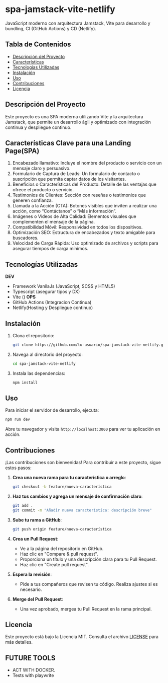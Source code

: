 # spa-jamstack-vite-netlify

JavaScript moderno con arquitectura Jamstack, Vite para desarrollo y bundling, CI (GitHub Actions) y CD (Netlify).

## Tabla de Contenidos

- [Descripción del Proyecto](#descripción-del-proyecto)
- [Características](#características)
- [Tecnologías Utilizadas](#tecnologías-utilizadas)
- [Instalación](#instalación)
- [Uso](#uso)
- [Contribuciones](#contribuciones)
- [Licencia](#licencia)

## Descripción del Proyecto

Este proyecto es una SPA moderna utilizando Vite y la arquitectura Jamstack, que permite un desarrollo ágil y optimizado con integración continua y despliegue continuo.

## Características Clave para una Landing Page(SPA)

1. Encabezado llamativo: Incluye el nombre del producto o servicio con un mensaje claro y persuasivo. 
2. Formulario de Captura de Leads: Un formulario de contacto o suscripción que permita captar datos de los visitantes.
3. Beneficios o Características del Producto: Detalle de las ventajas que ofrece el producto o servicio.
4. Testimonios de Clientes: Sección con reseñas o testimonios que generen confianza.
5. Llamada a la Acción (CTA): Botones visibles que inviten a realizar una acción, como “Contáctanos” o “Más información”.
6. Imágenes o Videos de Alta Calidad: Elementos visuales que complementen el mensaje de la página.
7. Compatibilidad Móvil: Responsividad en todos los dispositivos.
8. Optimización SEO: Estructura de encabezados y texto amigable para buscadores.
9. Velocidad de Carga Rápida: Uso optimizado de archivos y scripts para asegurar tiempos de carga mínimos.

## Tecnologías Utilizadas

**DEV**
- Framework VanilaJs (JavaScript, SCSS y HTML5) 
- Typescript (asegurar tipos y DX) 
- Vite ()
**OPS**
- GitHub Actions (Integracion Continua)
- Netlify(Hosting y Despliegue continuo)

## Instalación

1. Clona el repositorio:
   ```bash
   git clone https://github.com/tu-usuario/spa-jamstack-vite-netlify.git
   ```
   
2. Navega al directorio del proyecto:
   ```bash
   cd spa-jamstack-vite-netlify
   ```

3. Instala las dependencias:
   ```bash
   npm install
   ```

## Uso

Para iniciar el servidor de desarrollo, ejecuta:

```bash
npm run dev
```

Abre tu navegador y visita `http://localhost:3000` para ver tu aplicación en acción.

## Contribuciones

¡Las contribuciones son bienvenidas! Para contribuir a este proyecto, sigue estos pasos:

1. **Crea una nueva rama para tu característica o arreglo**:
   ```bash
   git checkout -b feature/nueva-característica
   ```

2. **Haz tus cambios y agrega un mensaje de confirmación claro**:
   ```bash
   git add .
   git commit -m "Añadir nueva característica: descripción breve"
   ```

3. **Sube tu rama a GitHub**:
   ```bash
   git push origin feature/nueva-característica
   ```

4. **Crea un Pull Request**:
   - Ve a la página del repositorio en GitHub.
   - Haz clic en "Compare & pull request".
   - Proporciona un título y una descripción clara para tu Pull Request.
   - Haz clic en "Create pull request".

5. **Espera la revisión**:
   - Pide a tus compañeros que revisen tu código. Realiza ajustes si es necesario.

6. **Merge del Pull Request**:
   - Una vez aprobado, mergea tu Pull Request en la rama principal.

## Licencia

Este proyecto está bajo la Licencia MIT. Consulta el archivo [LICENSE](LICENSE) para más detalles.


## FUTURE TOOLS
- ACT WITH DOCKER.
- Tests with playwrite



<!-- fireship 
How GitHub Actions 10x my productivity

tests with playwrite

The ONLY Sales Page You Need To Make $10k/month
 -->
